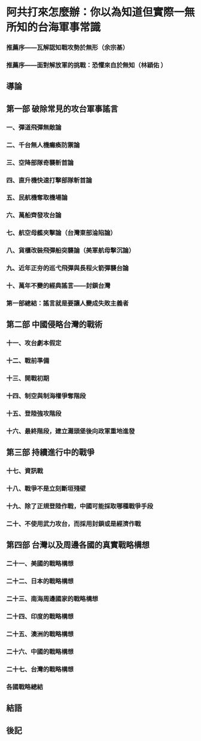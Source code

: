 # 阿共打來怎麼辦：你以為知道但實際一無所知的台海軍事常識

### 推薦序——瓦解認知戰攻勢於無形（余宗基）
### 推薦序——面對解放軍的挑戰：恐懼來自於無知（林穎佑 ）

## 導論

## 第一部 破除常見的攻台軍事謠言
### 一、彈道飛彈無敵論
### 二、千台無人機癱瘓防禦論
### 三、空降部隊奇襲斬首論
### 四、直升機快速打擊部隊斬首論
### 五、民航機奪取機場論
### 六、萬船齊發攻台論
### 七、航空母艦夾擊論（台灣東部淪陷論）
### 八、貨櫃改裝飛彈船突襲論（美軍航母擊沉論）
### 九、近年正夯的巡弋飛彈與長程火箭彈襲台論
### 十、萬年不變的經典謠言——封鎖台灣
### 第一部總結：謠言就是要讓人變成失敗主義者
 
## 第二部 中國侵略台灣的戰術
### 十一、攻台劇本假定
### 十二、戰前準備
### 十三、開戰初期
### 十四、制空與制海權爭奪階段
### 十五、登陸強攻階段
### 十六、最終階段，建立灘頭堡後向政軍重地進發
 
## 第三部 持續進行中的戰爭
### 十七、資訊戰
### 十八、戰爭不是立刻斷垣殘壁
### 十九、除了正規登陸作戰，中國可能採取哪種戰爭手段
### 二十、不使用武力攻台，而採用封鎖或是經濟作戰

## 第四部 台灣以及周邊各國的真實戰略構想
### 二十一、美國的戰略構想
### 二十二、日本的戰略構想
### 二十三、南海周邊國家的戰略構想
### 二十四、印度的戰略構想
### 二十五、澳洲的戰略構想
### 二十六、中國的戰略構想
### 二十七、台灣的戰略構想
### 各國戰略總結

## 結語
## 後記